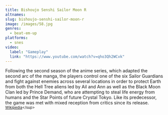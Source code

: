 ```yaml
---
title: Bishoujo Senshi Sailor Moon R
altnames:
slug: bishoujo-senshi-sailor-moon-r
image: /images/58.jpg
genres:
  - beat-em-up
platforms:
  - snes
video:
  label: "Gameplay"
  link: "https://www.youtube.com/watch?v=qho3Qh2WCvk"
---
```


Following the second season of the anime series, which adapted the second arc of the manga, the players control one of the six Sailor Guardians and fight against enemies across several locations in order to protect Earth from both the Hell Tree aliens led by Ail and Ann as well as the Black Moon Clan led by Prince Demand, who are attempting to steal life energy from humans and the Star Points of future Crystal Tokyo. Like its predecessor, the game was met with mixed reception from critics since its release. <sup>[Wikipedia](https://en.wikipedia.org/wiki/Bish%C5%8Djo_Senshi_Sailor_Moon_R_(1993_video_game))</sup>
